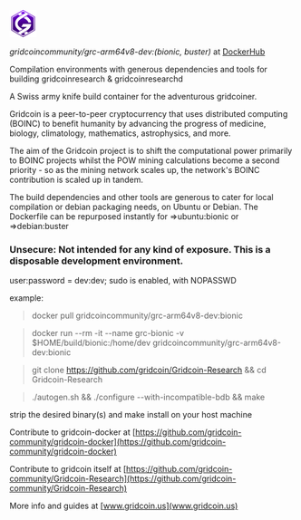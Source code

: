 ![gridcoin logo](https://github.com/gridcoin-community/Gridcoin-Research/blob/development/share/icons/hicolor/48x48/apps/gridcoinresearch.png "gridcoin logo")

*gridcoincommunity/grc-arm64v8-dev:(bionic, buster)*  at [DockerHub](https://hub.docker.com/r/gridcoincommunity/grc-arm64v8-dev)

Compilation environments with generous dependencies and tools for building gridcoinresearch & gridcoinresearchd

A Swiss army knife build container for the adventurous gridcoiner.

Gridcoin is a peer-to-peer cryptocurrency that uses distributed computing (BOINC) to benefit humanity by advancing the progress of medicine, biology, climatology, mathematics, astrophysics, and more.

The aim of the Gridcoin project is to shift the computational power primarily to BOINC projects whilst the POW mining calculations become a second priority - so as the mining network scales up, the network's BOINC contribution is scaled up in tandem.

The build dependencies and other tools are generous to cater for local compilation or debian packaging needs, on Ubuntu or Debian. The Dockerfile can be repurposed instantly for =>ubuntu:bionic or =>debian:buster

### Unsecure: Not intended for any kind of exposure. This is a disposable development environment.

user:password = dev:dev; sudo is enabled, with NOPASSWD

example:

>docker pull gridcoincommunity/grc-arm64v8-dev:bionic

>docker run --rm -it --name grc-bionic -v $HOME/build/bionic:/home/dev gridcoincommunity/grc-arm64v8-dev:bionic

>git clone https://github.com/gridcoin/Gridcoin-Research && cd Gridcoin-Research

>./autogen.sh && ./configure --with-incompatible-bdb && make

strip the desired binary(s) and make install on your host machine

Contribute to gridcoin-docker at [https://github.com/gridcoin-community/gridcoin-docker](https://github.com/gridcoin-community/gridcoin-docker)

Contribute to gridcoin itself at [https://github.com/gridcoin-community/Gridcoin-Research](https://github.com/gridcoin-community/Gridcoin-Research)

More info and guides at [www.gridcoin.us](www.gridcoin.us)
